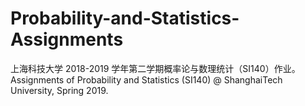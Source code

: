 # Probability-and-Statistics-Assignments
上海科技大学 2018-2019 学年第二学期概率论与数理统计（SI140）作业。Assignments of Probability and Statistics (SI140) @ ShanghaiTech University, Spring 2019.
